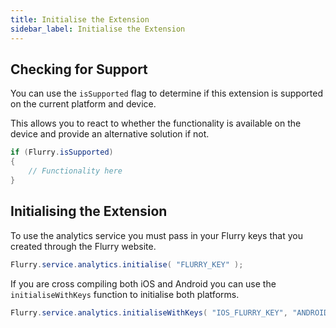 ```yaml
---
title: Initialise the Extension
sidebar_label: Initialise the Extension
---
```



## Checking for Support

You can use the `isSupported` flag to determine if this extension is supported on the current platform and device.

This allows you to react to whether the functionality is available on the device and provide an alternative solution if not.


```actionscript
if (Flurry.isSupported)
{
	// Functionality here
}
```



## Initialising the Extension

To use the analytics service you must pass in your Flurry keys that you created through the Flurry website. 

```actionscript
Flurry.service.analytics.initialise( "FLURRY_KEY" );
```


If you are cross compiling both iOS and Android you can use the `initialiseWithKeys` function to initialise both platforms.


```actionscript
Flurry.service.analytics.initialiseWithKeys( "IOS_FLURRY_KEY", "ANDROID_FLURRY_KEY" );
```


